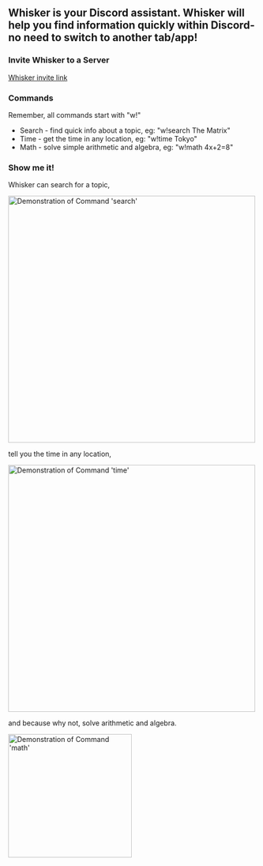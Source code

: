 ## Whisker is your Discord assistant. Whisker will help you find information quickly within Discord- no need to switch to another tab/app!

### Invite Whisker to a Server

[Whisker invite link](https://discord.com/api/oauth2/authorize?client_id=774013434072137748&permissions=298150976&scope=bot)

### Commands
Remember, all commands start with "w!"
- Search - find quick info about a topic, eg: "w!search The Matrix"
- Time - get the time in any location, eg: "w!time Tokyo"
- Math - solve simple arithmetic and algebra, eg: "w!math 4x+2=8"

### Show me it!

Whisker can search for a topic,

<img src="https://hazycora.com/whisker/assets/demo-search.png" alt="Demonstration of Command 'search'" width="500"/>

tell you the time in any location,

<img src="https://hazycora.com/whisker/assets/demo-time.png" alt="Demonstration of Command 'time'" width="500"/>

and because why not, solve arithmetic and algebra.

<img src="https://hazycora.com/whisker/assets/demo-math-2.png" alt="Demonstration of Command 'math'" width="250"/>
